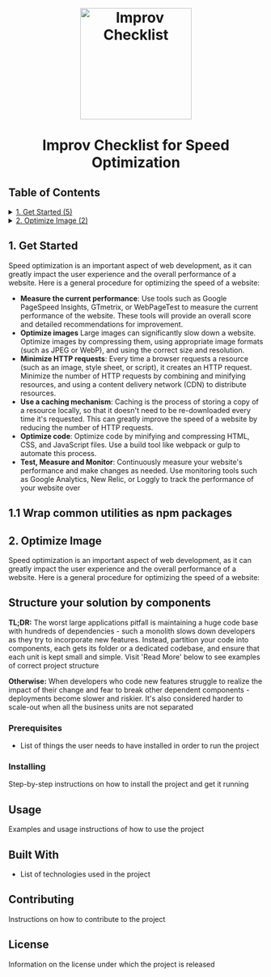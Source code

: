 <h1 align="center">
<br>
    <img src="https://cdn.myimprov.com/wp-content/uploads/20220513155747/myimprov-logo-2022.png" alt="Improv Checklist" width="220">
    <br>
    <br>
    Improv Checklist for Speed Optimization
  <br>
</h1>

## Table of Contents
<details>
  <summary>
    <a href="#1-get-started">1. Get Started (5)</a>
  </summary>

&emsp;&emsp;[1.1 Wrap common utilities as npm packages](#11-wrap-common-utilities-as-npm-packages)</br>
</details>

<details>
  <summary>
    <a href="#2-optimize-image">2. Optimize Image (2)</a>
  </summary>

&emsp;&emsp;[2.1 Structure your solution by components](#-21-structure-your-solution-by-components)</br>
&emsp;&emsp;[2.2 Layer your components, keep the web layer within its boundaries](#-22-layer-your-components-keep-the-web-layer-within-its-boundaries)</br>
</details>

## 1. Get Started

Speed optimization is an important aspect of web development, as it can greatly impact the user experience and the overall performance of a website. Here is a general procedure for optimizing the speed of a website:

- **Measure the current performance**: Use tools such as Google PageSpeed Insights, GTmetrix, or WebPageTest to measure the current performance of the website. These tools will provide an overall score and detailed recommendations for improvement.
- **Optimize images** Large images can significantly slow down a website. Optimize images by compressing them, using appropriate image formats (such as JPEG or WebP), and using the correct size and resolution.
- **Minimize HTTP requests**: Every time a browser requests a resource (such as an image, style sheet, or script), it creates an HTTP request. Minimize the number of HTTP requests by combining and minifying resources, and using a content delivery network (CDN) to distribute resources.
- **Use a caching mechanism**: Caching is the process of storing a copy of a resource locally, so that it doesn't need to be re-downloaded every time it's requested. This can greatly improve the speed of a website by reducing the number of HTTP requests.
- **Optimize code**: Optimize code by minifying and compressing HTML, CSS, and JavaScript files. Use a build tool like webpack or gulp to automate this process.
- **Test, Measure and Monitor**: Continuously measure your website's performance and make changes as needed. Use monitoring tools such as Google Analytics, New Relic, or Loggly to track the performance of your website over

## 1.1 Wrap common utilities as npm packages

## 2. Optimize Image

Speed optimization is an important aspect of web development, as it can greatly impact the user experience and the overall performance of a website. Here is a general procedure for optimizing the speed of a website:

## Structure your solution by components

**TL;DR:** The worst large applications pitfall is maintaining a huge code base with hundreds of dependencies - such a monolith slows down developers as they try to incorporate new features. Instead, partition your code into components, each gets its folder or a dedicated codebase, and ensure that each unit is kept small and simple. Visit 'Read More' below to see examples of correct project structure

**Otherwise:** When developers who code new features struggle to realize the impact of their change and fear to break other dependent components - deployments become slower and riskier. It's also considered harder to scale-out when all the business units are not separated


### Prerequisites

- List of things the user needs to have installed in order to run the project

### Installing

Step-by-step instructions on how to install the project and get it running

## Usage

Examples and usage instructions of how to use the project

## Built With

- List of technologies used in the project

## Contributing

Instructions on how to contribute to the project

## License

Information on the license under which the project is released 